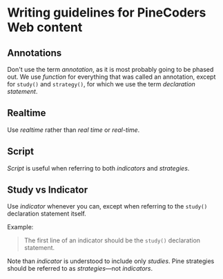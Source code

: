 # Writing guidelines for PineCoders Web content

## Annotations
Don't use the term *annotation*, as it is most probably going to be phased out. We use *function* for everything that was called an annotation, except for `study()` and `strategy()`, for which we use the term *declaration statement*.

## Realtime
Use *realtime* rather than *real time* or *real-time*.

## Script
*Script* is useful when referring to both *indicators* and *strategies*.

## Study vs Indicator
Use *indicator* whenever you can, except when referring to the `study()` declaration statement itself.

Example:
> The first line of an indicator should be the `study()` declaration statement.

Note than *indicator* is understood to include only *studies*. Pine strategies should be referred to as *strategies*—not *indicators*.

